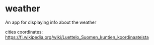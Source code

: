 # weather
An app for displaying info about the weather 

cities coordinates: https://fi.wikipedia.org/wiki/Luettelo_Suomen_kuntien_koordinaateista
